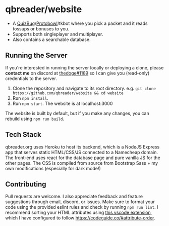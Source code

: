 # qbreader/website

- A [QuizBug](https://quizbug2.karangurazada.com/)/[Protobowl](https://protobowl.com/)/tkbot where you pick a packet and it reads tossups or bonuses to you.
- Supports both singleplayer and multiplayer.
- Also contains a searchable database.

## Running the Server

If you're interested in running the server locally or deploying a clone, please **contact me** on discord at [thedoge#1189](https://discord.com/users/298250592135020545) so I can give you (read-only) credentials to the server.

1. Clone the repository and navigate to its root directory.
   e.g. `git clone https://github.com/qbreader/website && cd website`
2. Run `npm install`.
3. Run `npm start`.
   The website is at localhost:3000

The website is built by default, but if you make any changes, you can rebuild using `npm run build`.

## Tech Stack

qbreader.org uses Heroku to host its backend, which is a NodeJS Express app that serves static HTML/CSS/JS connected to a Namecheap domain.
The front-end uses react for the database page and pure vanilla JS for the other pages.
The CSS is compiled from source from Bootstrap Sass + my own modifications (especially for dark mode!)

## Contributing

Pull requests are welcome.
I also appreciate feedback and feature suggestions through email, discord, or issues.
Make sure to format your code using the provided eslint rules and check by running `npm run lint`.
I recommend sorting your HTML attributes using [this vscode extension](https://marketplace.visualstudio.com/items?itemName=mrmlnc.vscode-attrs-sorter),
which I have configured to follow https://codeguide.co/#attribute-order.
